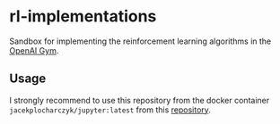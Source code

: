 # rl-implementations
Sandbox for implementing the reinforcement learning algorithms in the 
[OpenAI Gym](https://gym.openai.com/).

## Usage
I strongly recommend to use this repository from the docker container `jacekplocharczyk/jupyter:latest` from this [repository](https://github.com/jacekplocharczyk/jupyter-lab-server).


